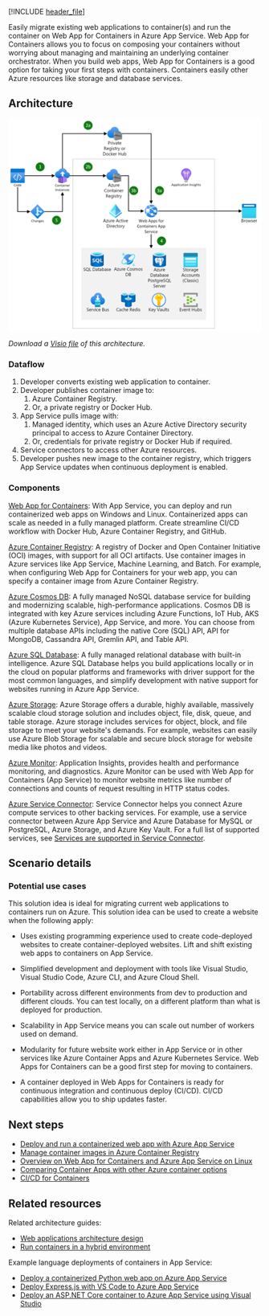 [!INCLUDE [header_file](../../../includes/sol-idea-header.md)]

Easily migrate existing web applications to container(s) and run the container on Web App for Containers in Azure App Service. Web App for Containers allows you to focus on composing your containers without worrying about managing and maintaining an underlying container orchestrator. When you build web apps, Web App for Containers is a good option for taking your first steps with containers. Containers easily other Azure resources like storage and database services.

## Architecture

![Diagram shows existing application migration to containers in Azure Kubernetes Service with Open Service Broker for Azure to access Azure databases.](../media/migrate-existing-applications-to-container-apps.png)

*Download a [Visio file](../media/migrate-existing-applications-to-container-apps.vsdx) of this architecture.*

### Dataflow

1. Developer converts existing web application to container.
2. Developer publishes container image to:
    1. Azure Container Registry.
    1. Or, a private registry or Docker Hub.
3. App Service pulls image with:
    1. Managed identity, which uses an Azure Active Directory security principal to  access to Azure Container Directory.
    1. Or, credentials for private registry or Docker Hub if required.
4. Service connectors to access other Azure resources.
5. Developer pushes new image to the container registry, which triggers App Service updates when continuous deployment is enabled.

### Components

[Web App for Containers](https://azure.microsoft.com/services/app-service/containers/): With App Service, you can deploy and run containerized web apps on Windows and Linux. Containerized apps can scale as needed in a fully managed platform. Create streamline CI/CD workflow with Docker Hub, Azure Container Registry, and GitHub.

[Azure Container Registry](https://azure.microsoft.com/services/container-registry/):  A registry of Docker and Open Container Initiative (OCI) images, with support for all OCI artifacts. Use container images in Azure services like App Service, Machine Learning, and Batch. For example, when configuring Web App for Containers for your web app, you can specify a container image from Azure Container Registry.

[Azure Cosmos DB](https://azure.microsoft.com/services/cosmos-db/): A fully managed NoSQL database service for building and modernizing scalable, high-performance applications. Cosmos DB is integrated with key Azure services including Azure Functions, IoT Hub, AKS (Azure Kubernetes Service), App Service, and more. You can choose from multiple database APIs including the native Core (SQL) API, API for MongoDB, Cassandra API, Gremlin API, and Table API.

[Azure SQL Database](https://azure.microsoft.com/services/sql-database): A fully managed relational database with built-in intelligence. Azure SQL Database helps you build applications locally or in the cloud on popular platforms and frameworks with driver support for the most common languages, and simplify development with native support for websites running in Azure App Service.

[Azure Storage](https://azure.microsoft.com/services/storage): Azure Storage offers a durable, highly available, massively scalable cloud storage solution and includes object, file, disk, queue, and table storage.  Azure storage includes services for object, block, and file storage to meet your website's demands. For example, websites can easily use Azure Blob Storage for scalable and secure block storage for website media like photos and videos.

[Azure Monitor](https://azure.microsoft.com/services/monitor/): Application Insights, provides health and performance monitoring, and diagnostics. Azure Monitor can be used with Web App for Containers (App Service) to monitor website metrics like number of connections and counts of request resulting in HTTP status codes.

[Azure Service Connector](/azure/service-connector/): Service Connector helps you connect Azure compute services to other backing services. For example, use a service connector between Azure App Service and Azure Database for MySQL or PostgreSQL, Azure Storage, and Azure Key Vault. For a full list of supported services, see [Services are supported in Service Connector](/azure/service-connector/overview#what-services-are-supported-in-service-connector).

## Scenario details

### Potential use cases

This solution idea is ideal for migrating current web applications to containers run on Azure. This solution idea can be used to create a website when the following apply:

* Uses existing programming experience used to create code-deployed websites to create container-deployed websites. Lift and shift existing web apps to containers on App Service.

* Simplified development and deployment with tools like Visual Studio, Visual Studio Code, Azure CLI, and Azure Cloud Shell.

* Portability across different environments from dev to production and different clouds. You can test locally, on a different platform than what is deployed for production.

* Scalability in App Service means you can scale out number of workers used on demand.

* Modularity for future website work either in App Service or in other services like Azure Container Apps and Azure Kubernetes Service. Web Apps for Containers can be a good first step for moving to containers.

* A container deployed in Web Apps for Containers is ready for continuous integration and continuous deploy (CI/CD). CI/CD capabilities allow you to ship updates faster.

## Next steps

* [Deploy and run a containerized web app with Azure App Service](/training/modules/deploy-run-container-app-service/)
* [Manage container images in Azure Container Registry](/training/modules/publish-container-image-to-azure-container-registry/)
* [Overview on Web App for Containers and Azure App Service on Linux](https://azure.microsoft.com/blog/webapp-for-containers-overview/)
* [Comparing Container Apps with other Azure container options](/azure/container-apps/compare-options)
* [CI/CD for Containers](/azure/architecture/solution-ideas/articles/cicd-for-containers)

## Related resources

Related architecture guides:

* [Web applications architecture design](/azure/architecture/guide/web/web-start-here)
* [Run containers in a hybrid environment](/azure/architecture/hybrid/hybrid-containers)

Example language deployments of containers in App Service:

* [Deploy a containerized Python web app on Azure App Service](/azure/developer/python/tutorial-containerize-deploy-python-web-app-azure-01)
* [Deploy Express.js with VS Code to Azure App Service](/azure/developer/javascript/tutorial/tutorial-vscode-docker-node/tutorial-vscode-docker-node-01)
* [Deploy an ASP.NET Core container to Azure App Service using Visual Studio](/visualstudio/containers/deploy-app-service)
